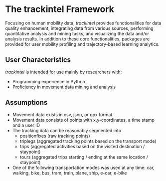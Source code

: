 # The trackintel Framework
Focusing on human mobility data, *trackintel* provides functionalities for data quality enhancement, integrating data from various sources, performing quantitative analysis and mining tasks, and visualizing the data and/or analysis results. In addition to these core functionalities, packages are provided for user mobility profiling and trajectory-based learning analytics.

## User Characteristics
*trackintel* is intended for use mainly by researchers with:
* Programming experience in Python
* Proficiency in movement data mining and analysis

## Assumptions 
* Movement data exists in csv, json, or gpx format
* Movement data consists of points with x,y-coordinates, a time stamp and a user ID
* The tracking data can be reasonably segmented into 
  * positionfixes (raw tracking points)
  * triplegs (aggregated tracking points based on the transport mode)
  * trips (aggregated activities based on the visited destination / staypoint)
  * tours (aggregated trips starting / ending at the same location / staypoint)
* One of the following transportation modes was used at any time: car, walking, bike, bus, tram, train, plane, ship, e-car, e-bike
